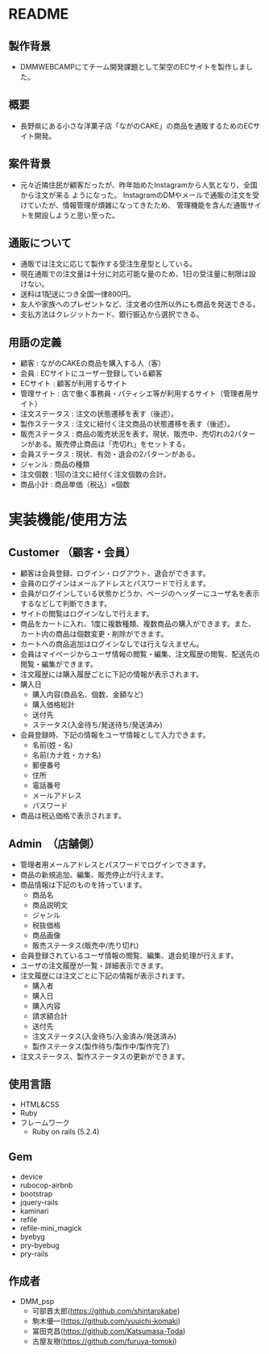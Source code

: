 # README

## 製作背景
* DMMWEBCAMPにてチーム開発課題として架空のECサイトを製作しました。
## 概要
* 長野県にある小さな洋菓子店「ながのCAKE」の商品を通販するためのECサイト開発。
## 案件背景
* 元々近隣住民が顧客だったが、昨年始めたInstagramから人気となり、全国から注文が来る
ようになった。
InstagramのDMやメールで通販の注文を受けていたが、情報管理が煩雑になってきたため、
管理機能を含んだ通販サイトを開設しようと思い至った。

## 通販について
* 通販では注文に応じて製作する受注生産型としている。
* 現在通販での注文量は十分に対応可能な量のため、1日の受注量に制限は設けない。
* 送料は1配送につき全国一律800円。
* 友人や家族へのプレゼントなど、注文者の住所以外にも商品を発送できる。
* 支払方法はクレジットカード、銀行振込から選択できる。
## 用語の定義
* 顧客 : ながのCAKEの商品を購入する人（客）
* 会員 : ECサイトにユーザー登録している顧客
* ECサイト : 顧客が利用するサイト
* 管理サイト : 店で働く事務員・パティシエ等が利用するサイト（管理者用サイト）
* 注文ステータス : 注文の状態遷移を表す（後述）。
* 製作ステータス : 注文に紐付く注文商品の状態遷移を表す（後述）。
* 販売ステータス : 商品の販売状況を表す。現状、販売中、売切れの2パターンがある。販売停止商品は「売切れ」をセットする。
* 会員ステータス : 現状、有効・退会の2パターンがある。
* ジャンル : 商品の種類
* 注文個数 : 1回の注文に紐付く注文個数の合計。
* 商品小計 : 商品単価（税込）×個数

# 実装機能/使用方法
## Customer （顧客・会員）
- 顧客は会員登録、ログイン・ログアウト、退会ができます。  
- 会員のログインはメールアドレスとパスワードで行えます。  
- 会員がログインしている状態かどうか、ページのヘッダーにユーザ名を表示するなどして判断できます。  
- サイトの閲覧はログインなしで行えます。  
- 商品をカートに入れ、1度に複数種類、複数商品の購入ができます。また、カート内の商品は個数変更・削除ができます。  
- カートへの商品追加はログインなしでは行えなえません。  
- 会員はマイページからユーザ情報の閲覧・編集、注文履歴の閲覧、配送先の閲覧・編集ができます。  
- 注文履歴には購入履歴ごとに下記の情報が表示されます。 
 - 購入日  
	- 購入内容(商品名、個数、金額など)  
	- 購入価格総計  
	- 送付先  
	- ステータス(入金待ち/発送待ち/発送済み) 
- 会員登録時、下記の情報をユーザ情報として入力できます。
	- 名前(姓・名)  
	- 名前(カナ姓・カナ名)  
	- 郵便番号  
	- 住所  
	- 電話番号  
	- メールアドレス  
	- パスワード 
- 商品は税込価格で表示されます。
## Admin　（店舗側）
- 管理者用メールアドレスとパスワードでログインできます。
- 商品の新規追加、編集、販売停止が行えます。
- 商品情報は下記のものを持っています。
	 - 商品名  
	- 商品説明文  
	- ジャンル  
	- 税抜価格  
	- 商品画像  
	- 販売ステータス(販売中/売り切れ)
- 会員登録されているユーザ情報の閲覧、編集、退会処理が行えます。
- ユーザの注文履歴が一覧・詳細表示できます。
- 注文履歴には注文ごとに下記の情報が表示されます。
	 - 購入者  
	- 購入日  
	- 購入内容
	 - 請求額合計  
	- 送付先  
	- 注文ステータス(入金待ち/入金済み/発送済み)  
	- 製作ステータス(製作待ち/製作中/製作完了)
- 注文ステータス、製作ステータスの更新ができます。
## 使用言語
* HTML&CSS  
* Ruby
* フレームワーク
	- Ruby on rails (5.2.4)

## Gem
- device
- rubocop-airbnb
- bootstrap
- jquery-rails
- kaminari
- refile
- refile-mini_magick
- byebyg
- pry-byebug
- pry-rails

## 作成者
* DMM_psp
  * 可部晋太郎(https://github.com/shintarokabe)
  * 駒木優一(https://github.com/yuuichi-komaki)
  * 冨田克昌(https://github.com/Katsumasa-Toda)
  * 古屋友樹(https://github.com/furuya-tomoki)

